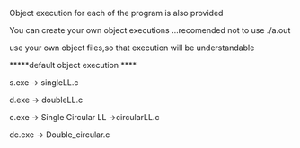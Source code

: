 Object execution for each of the program is also provided 

You can create your own object executions ...recomended not to use ./a.out

use your own object files,so that execution will be understandable


*****default object execution ****

s.exe -> singleLL.c

d.exe -> doubleLL.c

c.exe -> Single Circular LL ->circularLL.c

dc.exe -> Double_circular.c

